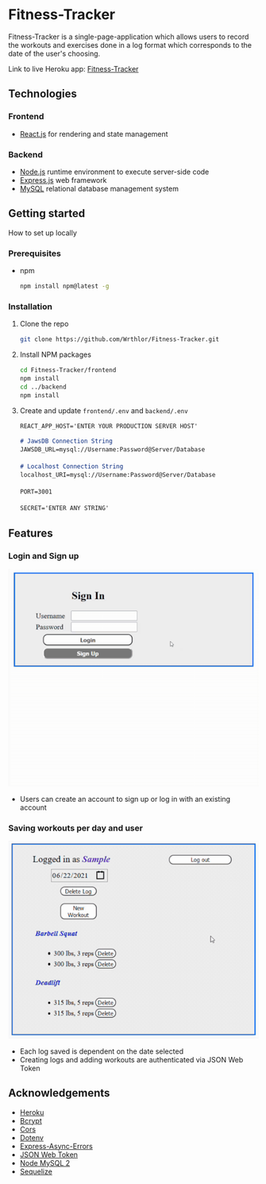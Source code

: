 # Fitness-Tracker

Fitness-Tracker is a single-page-application which allows users to record the workouts and exercises done in a log format which corresponds to the date of the user's choosing. 

Link to live Heroku app: [Fitness-Tracker](https://fitness-tracker-124.herokuapp.com/)


<!-- Technologies -->
## Technologies
### Frontend
* [React.js](https://reactjs.org/) for rendering and state management
### Backend 
* [Node.js](https://nodejs.dev/) runtime environment to execute server-side code
* [Express.js](http://expressjs.com/) web framework 
* [MySQL](https://www.mysql.com/) relational database management system


<!-- Getting started -->
## Getting started
How to set up locally
### Prerequisites
* npm
    ```sh
    npm install npm@latest -g
    ```
### Installation
1. Clone the repo
    ```sh
    git clone https://github.com/Wrthlor/Fitness-Tracker.git
    ```
2. Install NPM packages
    ```sh
    cd Fitness-Tracker/frontend
    npm install
    cd ../backend
    npm install
    ```
3. Create and update `frontend/.env` and `backend/.env`
    ```md
    REACT_APP_HOST='ENTER YOUR PRODUCTION SERVER HOST'
    ```

    ```md
    # JawsDB Connection String
    JAWSDB_URL=mysql://Username:Password@Server/Database

    # Localhost Connection String
    localhost_URI=mysql://Username:Password@Server/Database

    PORT=3001

    SECRET='ENTER ANY STRING'
    ```

<!-- Features -->
## Features
### Login and Sign up
![](gifs/sample_logging.gif)
* Users can create an account to sign up or log in with an existing account

### Saving workouts per day and user
![](gifs/sample_signup_login.gif)
* Each log saved is dependent on the date selected
* Creating logs and adding workouts are authenticated via JSON Web Token


<!-- Acknowledgements -->
## Acknowledgements
* [Heroku](https://devcenter.heroku.com/)
* [Bcrypt](https://github.com/kelektiv/node.bcrypt.js#readme)
* [Cors](https://github.com/expressjs/cors#readme)
* [Dotenv](https://github.com/motdotla/dotenv#readme)
* [Express-Async-Errors](https://github.com/davidbanham/express-async-errors#readme)
* [JSON Web Token](https://github.com/auth0/node-jsonwebtoken#readme)
* [Node MySQL 2](https://github.com/sidorares/node-mysql2#readme)
* [Sequelize](https://sequelize.org/)
